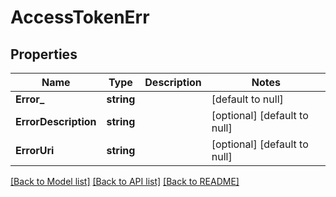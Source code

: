 # AccessTokenErr

## Properties
Name | Type | Description | Notes
------------ | ------------- | ------------- | -------------
**Error_** | **string** |  | [default to null]
**ErrorDescription** | **string** |  | [optional] [default to null]
**ErrorUri** | **string** |  | [optional] [default to null]

[[Back to Model list]](../README.md#documentation-for-models) [[Back to API list]](../README.md#documentation-for-api-endpoints) [[Back to README]](../README.md)

